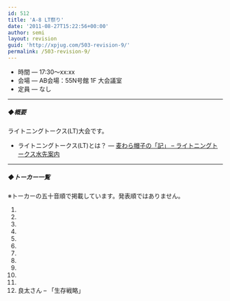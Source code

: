```yaml
---
id: 512
title: 'A-8 LT祭り'
date: '2011-08-27T15:22:56+00:00'
author: semi
layout: revision
guid: 'http://xpjug.com/503-revision-9/'
permalink: /503-revision-9/
---
```


- 時間 — 17:30～xx:xx
- 会場 — AB会場：55N号館 1F 大会議室
- 定員 — なし

---

##### ◆概要

ライトニングトークス(LT)大会です。

- ライトニングトークス(LT)とは？ — [麦わら帽子の「記」 – ライトニングトークス水先案内](http://mugiwara.jp/ki2/wifky.pl?p=LTGuide)

---

##### ◆トーカー一覧

※トーカーの五十音順で掲載しています。発表順ではありません。

1. 
2. 
3. 
4. 
5. 
6. 
7. 
8. 
9. 
10. 
11. 
12. 良太さん – 「生存戦略」